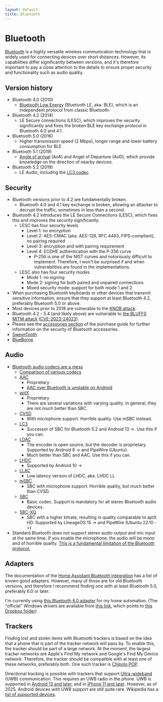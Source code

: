 ```yaml
---
layout: default
title: Bluetooth
---
```


# Bluetooth
[Bluetooth](https://en.wikipedia.org/wiki/Bluetooth)
is a highly versatile wireless communication technology
that is widely used for connecting devices over short distances.
However, its capabilities differ significantly between versions,
and it's therefore important to pay a close attention to the details
to ensure proper security and functionality such as audio quality.


## Version history
- Bluetooth 4.0 (2010)
  - [Bluetooth Low Energy](https://en.wikipedia.org/wiki/Bluetooth_Low_Energy) (Bluetooth LE, aka. BLE),
    which is an independent protocol from classic Bluetooth.
- Bluetooth 4.2 (2014)
  - LE Secure connections (LESC), which improves the security significantly
    and fixes the broken BLE key exchange protocol in Bluetooth 4.0 and 4.1.
- Bluetooth 5.0 (2016)
  - Higher transmission speed (2 Mbps), longer range and lower battery consumption for BLE
- Bluetooth 5.1 (2019)
  - [Angle of arrival](https://en.wikipedia.org/wiki/Angle_of_arrival) (AoA) and Angel of Departure (AoD),
    which provide knowledge on the direction of nearby devices.
- Bluetooth 5.2 (2019)
  - LE Audio, including the [LC3 codec](#audio)


## Security
- Bluetooth versions prior to 4.2 are fundamentally broken.
  - Bluetooth 4.0 and 4.1 key exchange is broken, allowing an attacker to decrypt the traffic,
    sometimes in less than a second.
- Bluetooth 4.2 introduces the LE Secure Connections (LESC), which fixes this and improves the security significantly.
  - LESC has four security levels
    - Level 1: no encryption
    - Level 2: AES-CMAC (aka. AES-128, RFC 4493, FIPS-compliant), no pairing required
    - Level 3: encryption and with pairing requirement
    - Level 4: ECDHE authentication with the P-256 curve
      - P-256 is one of the NIST curves and notoriously difficult to implement.
        Therefore, I won't be surprised if and when vulnerabilities are found in the implementations.
  - LESC also has four security modes
    - Mode 1: no signing
    - Mode 2: signing for both paired and unpaired connections
    - Mixed security mode: support for both mode 1 and 2
- When purchasing Bluetooth keyboards or other devices that transmit sensitive information,
  ensure that they support at least Bluetooth 4.2, preferably Bluetooth 5.0 or above.
- Most devices prior to 2018 are vulnerable to the [KNOB attack](https://knobattack.com/).
- Bluetooth 4.2 - 5.4 (and likely above) are vulnerable to
  [the BLUFFS MITM attack](https://francozappa.github.io/post/2023/bluffs-ccs23/)
  ([CVE-2023-24023](https://nvd.nist.gov/vuln/detail/CVE-2023-24023)).
- Please see the [accessories section](./purchasing#accessories) of the purchase guide
  for further information on the security of Bluetooth accessories.
- [SweynTooth](https://asset-group.github.io/disclosures/sweyntooth/)
- [BlueBorne](https://en.wikipedia.org/wiki/BlueBorne_(security_vulnerability))


## Audio
- [Bluetooth audio codecs are a mess](https://www.headphonesty.com/2020/03/bluetooth-audio-codecs-explained/)
  - [Comparison of various codecs](https://habr.com/en/post/456182/)
  - [AAC](https://en.wikipedia.org/wiki/Advanced_Audio_Coding)
    - Proprietary
    - [AAC over Bluetooth is unstable on Android](https://www.soundguys.com/the-ultimate-guide-to-bluetooth-headphones-aac-20296/)
  - [aptX](https://en.wikipedia.org/wiki/AptX)
    - Proprietary
    - There are several variations with varying quality. In general, they are not much better than SBC.
  - [CVSD](https://en.wikipedia.org/wiki/Continuously_variable_slope_delta_modulation)
    - With microphone support. Horrible quality. Use mSBC instead.
  - [LC3](https://en.wikipedia.org/wiki/LC3_(codec))
    - Successor of SBC for Bluetooth 5.2 and Android 13 ->. Use this if you can.
  - [LDAC](https://en.wikipedia.org/wiki/LDAC_(codec))
    - The encoder is open source, but the decoder is proprietary. Supported by Android 8 -> and PipeWire (Ubuntu).
    - Much better than SBC and AAC. Use this if you can.
  - [LHDC](https://en.wikipedia.org/wiki/LHDC_(codec))
    - Supported by Android 10 ->
  - [LLAC](https://en.wikipedia.org/wiki/LHDC_(codec)#LLAC)
    - Low latency verison of LHDC, aka. LHDC LL
  - [mSBC](https://www.rfwireless-world.com/Terminology/SBC-vs-mSBC-codec.html)
    - SBC with microphone support. Horrible quality, but much better than CVSD.
  - [SBC](https://en.wikipedia.org/wiki/SBC_(codec))
    - Basic codec. Support is mandatory for all stereo Bluetooth audio devices.
  - [SBC-XQ](https://en.wikipedia.org/wiki/SBC_(codec)#Higher_quality_variants)
    - SBC with a higher bitrate, resulting in quality comparable to aptX HD.
      Supported by LineageOS 15 -> and PipeWire (Ubuntu 22.10 ->)
- Standard Bluetooth does not support stereo audio output and mic input at the same time.
  If you enable the microphone, the audio will be mono and of horrible quality.
  [This is a fundamental limitation of the Bluetooth protocol.](https://superuser.com/a/1123841/)


## Adapters
The documentation of the
[Home Assistant Bluetooth integration](https://www.home-assistant.io/integrations/bluetooth)
has a list of known good adapters.
However, many of those are for old Bluetooth versions,
and therefore I recommend finding one with at least Bluetooth 5.0, preferably 6.0 or later.

I'm currently using
[this Bluetooth 6.0 adapter](https://www.aliexpress.com/item/1005009587868790.html)
for my home automation.
(The "official" Windows drivers are available from
[this link](https://bit.ly/3GHevXY), which points to
[this Dropbox folder](https://www.dropbox.com/scl/fi/mqqmyghnsfvqx5n3qz674/V6.0.rar?rlkey=n8ygq5zl2kcmzj7xosnvlw69t))


## Trackers
Finding lost and stolen items with Bluetooth trackers is based on the idea
that a phone that is part of the tracker network will pass by.
To enable this, the tracker should be part of a large network.
At the moment, the largest tracker networks are Apple's Find My network and Google's Find My Device network.
Therefore, the tracker should be compatible with at least one of these networks, preferably both.
One such tracker is
[Chipolo POP](https://chipolo.net/en/products/chipolo-pop-6-pack?variant=4001407).

Directional tracking is possible with trackers that support
[Ultra-wideband](https://en.wikipedia.org/wiki/Ultra-wideband) (UWB) communication.
This requires an UWB radio in the phone.
UWB is supported in
[Android 13 and later](https://source.android.com/docs/core/connect/uwb), and in
[iPhone 11 and later](https://support.apple.com/en-us/109512).
However, as of 2025, Android devices with UWB support are still quite rare.
Wikipedia has a
[list of supported devices](https://en.wikipedia.org/wiki/List_of_UWB-enabled_mobile_devices).
